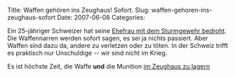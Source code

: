 Title: Waffen gehören ins Zeughaus! Sofort.
Slug: waffen-gehoren-ins-zeughaus-sofort
Date: 2007-06-08
Categories:

Ein 25-jähriger Schweizer hat seine [Ehefrau mit dem Sturmgewehr bedroht](http://www.tagesanzeiger.ch/dyn/news/zuerich/759791.html). Die Waffennarren werden sofort sagen, es sei ja nichts passiert. Aber Waffen sind dazu da, andere zu verletzen oder zu töten. In der Schweiz trifft es praktisch nur Unschuldige -- wir sind nicht im Krieg.

Es ist höchste Zeit, die Waffe **und** die Munition [im Zeughaus zu lagern](http://spinlock.ch/blog/2007/06/04/wichtiger-schritt-hin-zur-entmilitarisierung-der-gesellschaft-gemacht/)
